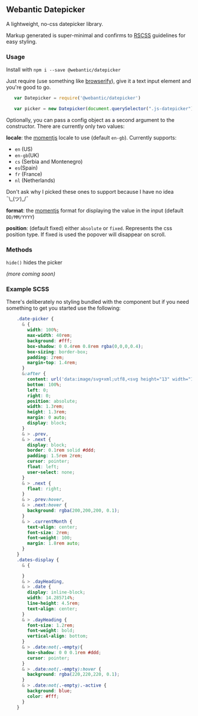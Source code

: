## Webantic Datepicker

A lightweight, no-css datepicker library. 

Markup generated is super-minimal and confirms to [RSCSS](http://rscss.io) guidelines for easy styling.

### Usage

Install with `npm i --save @webantic/datepicker`

Just require (use something like [browserify](http://browserify.org/)), give it a text input element and you're good to go.

```javascript
   var Datepicker = require('@webantic/datepicker')

   var picker = new Datepicker(document.querySelector(".js-datepicker"))
```

Optionally, you can pass a config object as a second argument to the constructor. There are currently only two values:

**locale**: the [momentjs](https://momentjs.com/docs/#/i18n/) locale to use (default `en-gb`). Currently supports:
 * `en` (US)
 * `en-gb`(UK)
 * `cs` (Serbia and Montenegro)
 * `es`(Spain)
 * `fr` (France)
 * `nl` (Netherlands)

Don't ask why I picked these ones to support because I have no idea ¯\\\_(ツ)\_/¯

**format**: the [momentjs](https://momentjs.com/docs/#/displaying/format/) format for displaying the value in the input (default `DD/MM/YYYY`)

**position**: (default fixed) either `absolute` or `fixed`. Represents the css position type. If fixed is used the popover will disappear on scroll. 


### Methods

`hide()` hides the picker

*(more coming soon)*

### Example SCSS

There's deliberately no styling bundled with the component but if you need something to get you started use the following:

```scss
    .date-picker {
      & {
        width: 100%;
        max-width: 40rem;
        background: #fff;
        box-shadow: 0 0.4rem 0.8rem rgba(0,0,0,0.4);
        box-sizing: border-box;
        padding: 2rem;
        margin-top: 1.4rem;
      }
      &:after {
        content: url('data:image/svg+xml;utf8,<svg height="13" width="16" xmlns="http://www.w3.org/2000/svg" version="1.1"><polygon points="0,10 7,0 14,10" style="fill:#fff;"></polygon></svg>');
        bottom: 100%;
        left: 0;
        right: 0;
        position: absolute;
        width: 1.3rem;
        height: 1.3rem;
        margin: 0 auto;
        display: block;
      }
      & > .prev,
      & > .next {
        display: block;
        border: 0.1rem solid #ddd;
        padding: 1.5rem 2rem;
        cursor: pointer;
        float: left;
        user-select: none;
      }
      & > .next {
        float: right;
      }
      & > .prev:hover,
      & > .next:hover {
        background: rgba(200,200,200, 0.1);
      }
      & > .currentMonth {
        text-align: center;
        font-size: 2rem;
        font-weight: 100;
        margin: 1.8rem auto;
      }
    }
    .dates-display {
      & {

      }
      & > .dayHeading,
      & > .date {
        display: inline-block;
        width: 14.285714%;
        line-height: 4.5rem;
        text-align: center;
      }
      & > .dayHeading {
        font-size: 1.2rem;
        font-weight: bold;
        vertical-align: bottom;
      }
      & > .date:not(.-empty){
        box-shadow: 0 0 0.1rem #ddd;
        cursor: pointer;
      }
      & > .date:not(.-empty):hover {
        background: rgba(220,220,220, 0.1);
      }
      & > .date:not(.-empty).-active {
        background: blue;
        color: #fff;
      }
    }
```